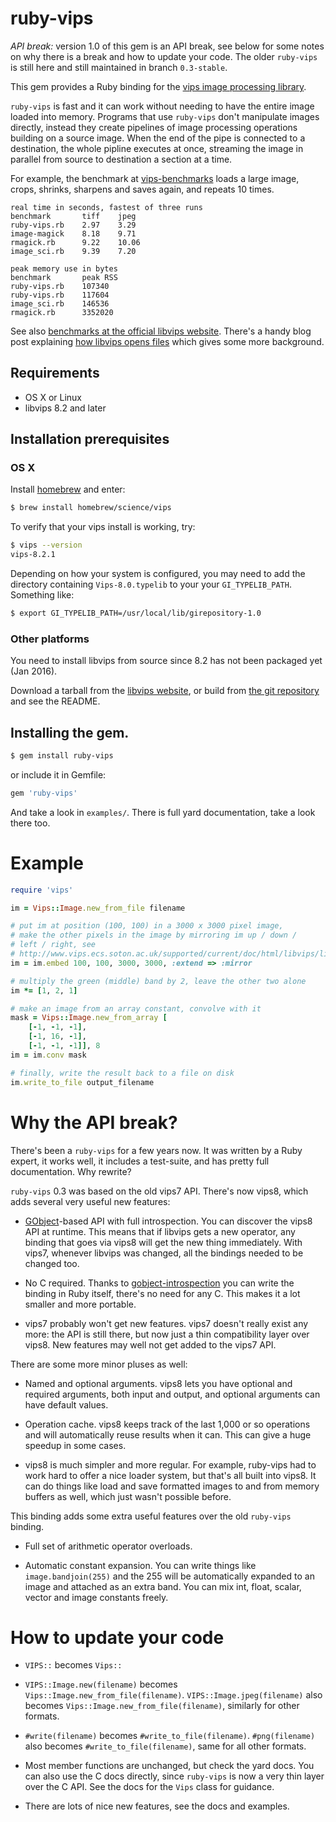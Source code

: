 # ruby-vips

*API break:* version 1.0 of this gem is an API break, see below for some notes
on why there is a break and how to update your code. 
The older `ruby-vips` is still here and still maintained in branch 
`0.3-stable`.

This gem provides a Ruby binding for the [vips image processing
library](http://www.vips.ecs.soton.ac.uk). 

`ruby-vips` is fast and it can work without needing to have the 
entire image loaded into memory. Programs that use `ruby-vips` don't
manipulate images directly, instead they create pipelines of image processing
operations building on a source image. When the end of the pipe is connected
to a destination, the whole pipline executes at once, streaming the image
in parallel from source to destination a section at a time. 

For example, the benchmark at 
[vips-benchmarks](https://github.com/stanislaw/vips-benchmarks) loads a large
image, crops, shrinks, sharpens and saves again, and repeats 10 times. 

```text
real time in seconds, fastest of three runs
benchmark       tiff	jpeg
ruby-vips.rb    2.97	3.29	
image-magick    8.18	9.71	
rmagick.rb      9.22	10.06	
image_sci.rb    9.39	7.20	

peak memory use in bytes
benchmark       peak RSS
ruby-vips.rb    107340
ruby-vips.rb    117604
image_sci.rb    146536
rmagick.rb      3352020
```

See also [benchmarks at the official libvips
website](http://www.vips.ecs.soton.ac.uk/index.php?title=Speed_and_Memory_Use).
There's a handy blog post explaining [how libvips opens
files](http://libvips.blogspot.co.uk/2012/06/how-libvips-opens-file.html)
which gives some more background.

## Requirements

  * OS X or Linux
  * libvips 8.2 and later

## Installation prerequisites

### OS X 

Install [homebrew](http://mxcl.github.com/homebrew) and enter:

```bash
$ brew install homebrew/science/vips
```

To verify that your vips install is working, try:

```bash
$ vips --version
vips-8.2.1
```

Depending on how your system is configured, you may need to add the 
directory containing `Vips-8.0.typelib` to your
your `GI_TYPELIB_PATH`. Something like:

```bash
$ export GI_TYPELIB_PATH=/usr/local/lib/girepository-1.0
```

### Other platforms

You need to install libvips from source since 8.2 has not been packaged yet
(Jan 2016).

Download a tarball from the 
[libvips website](http://www.vips.ecs.soton.ac.uk/supported/current), or build
from [the git repository](https://github.com/jcupitt/libvips) and see the
README.

## Installing the gem.

```bash
$ gem install ruby-vips
```

or include it in Gemfile:

```ruby
gem 'ruby-vips'
```

And take a look in `examples/`. There is full yard documentation, take a look
there too.

# Example

```ruby
require 'vips'

im = Vips::Image.new_from_file filename

# put im at position (100, 100) in a 3000 x 3000 pixel image, 
# make the other pixels in the image by mirroring im up / down / 
# left / right, see
# http://www.vips.ecs.soton.ac.uk/supported/current/doc/html/libvips/libvips-conversion.html#vips-embed
im = im.embed 100, 100, 3000, 3000, :extend => :mirror

# multiply the green (middle) band by 2, leave the other two alone
im *= [1, 2, 1]

# make an image from an array constant, convolve with it
mask = Vips::Image.new_from_array [
    [-1, -1, -1],
    [-1, 16, -1],
    [-1, -1, -1]], 8
im = im.conv mask

# finally, write the result back to a file on disk
im.write_to_file output_filename
```

# Why the API break?

There's been a `ruby-vips` for a few years now. 
It was written by a Ruby
expert, it works well, it includes a test-suite, and has pretty full
documentation. Why rewrite?

`ruby-vips` 0.3 was based on the old vips7 API. There's now vips8, 
which adds several
very useful new features:

* [GObject](https://developer.gnome.org/gobject/stable/)-based API with full
  introspection. You can discover the vips8 API at runtime. This means that if
  libvips gets a new operator, any binding that goes via vips8 will 
  get the new thing immediately. With vips7, whenever libvips was changed, all
  the bindings needed to be changed too.

* No C required. Thanks to
  [gobject-introspection](https://wiki.gnome.org/Projects/GObjectIntrospection)
  you can write the binding in Ruby itself, there's no need for any C. This
  makes it a lot smaller and more portable. 

* vips7 probably won't get new features. vips7 doesn't really exist any more:
  the API is still there, but now just a thin compatibility layer over vips8.
  New features may well not get added to the vips7 API.

There are some more minor pluses as well:

* Named and optional arguments. vips8 lets you have optional and required
  arguments, both input and output, and optional arguments can have default
  values. 

* Operation cache. vips8 keeps track of the last 1,000 or so operations and
  will automatically reuse results when it can. This can give a huge speedup
  in some cases.

* vips8 is much simpler and more regular. For example, 
  ruby-vips had to work hard to offer a nice loader system, but that's all
  built into vips8. It can do things like load and save formatted images to 
  and from memory buffers as well, which just wasn't possible before. 

This binding adds some extra useful features over the old `ruby-vips` binding.

* Full set of arithmetic operator overloads.

* Automatic constant expansion. You can write things like
  `image.bandjoin(255)` and the 255 will be automatically expanded to an image 
  and attached as an extra band. You can mix int, float, scalar, vector and
  image constants freely.

# How to update your code

* `VIPS::` becomes `Vips::`

* `VIPS::Image.new(filename)` becomes `Vips::Image.new_from_file(filename)`. 
  `VIPS::Image.jpeg(filename)` also becomes 
  `Vips::Image.new_from_file(filename)`, similarly for other formats.  

* `#write(filename)` becomes `#write_to_file(filename)`. `#png(filename)` also
  becomes `#write_to_file(filename)`, same for all other
  formats.

* Most member functions are unchanged, but check the yard docs. You can also
  use the C docs directly, since `ruby-vips` is now a very thin layer over the
  C API. See the docs for the `Vips` class for guidance. 

* There are lots of nice new features, see the docs and examples.
